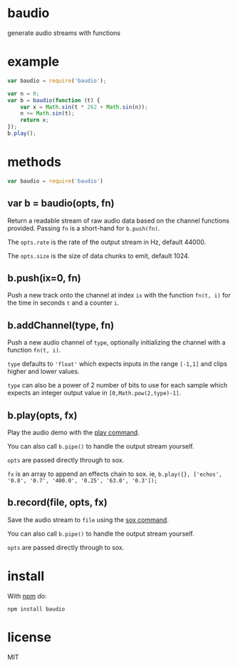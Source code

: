 # baudio

generate audio streams with functions

# example

``` js
var baudio = require('baudio');

var n = 0;
var b = baudio(function (t) {
    var x = Math.sin(t * 262 + Math.sin(n));
    n += Math.sin(t);
    return x;
});
b.play();
```

# methods

``` js
var baudio = require('baudio')
```

## var b = baudio(opts, fn)

Return a readable stream of raw audio data based on the channel functions
provided. Passing `fn` is a short-hand for `b.push(fn)`.

The `opts.rate` is the rate of the output stream in Hz, default 44000.

The `opts.size` is the size of data chunks to emit, default 1024.

## b.push(ix=0, fn)

Push a new track onto the channel at index `ix` with the function `fn(t, i)` for
the time in seconds `t` and a counter `i`.

## b.addChannel(type, fn)

Push a new audio channel of `type`, optionally initializing the channel with a
function `fn(t, i)`.

`type` defaults to `'float'` which expects inputs in the range `[-1,1]` and
clips higher and lower values.

`type` can also be a power of 2 number of bits to use for each sample which
expects an integer output value in `[0,Math.pow(2,type)-1]`.


## b.play(opts, fx)

Play the audio demo with the [play command](http://sox.sourceforge.net/).

You can also call `b.pipe()` to handle the output stream yourself.

`opts` are passed directly through to sox.

`fx` is an array to append an effects chain to sox. ie,
`b.play({}, ['echos', '0.8', '0.7', '400.0', '0.25', '63.0', '0.3']);`

## b.record(file, opts, fx)

Save the audio stream to `file` using the
[sox command](http://sox.sourceforge.net/).

You can also call `b.pipe()` to handle the output stream yourself.

`opts` are passed directly through to sox.

# install

With [npm](http://npmjs.org) do:

```
npm install baudio
```

# license

MIT
